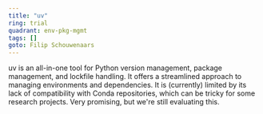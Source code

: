 ```yaml
---
title: "uv"
ring: trial
quadrant: env-pkg-mgmt
tags: []
goto: Filip Schouwenaars
---
```


uv is an all-in-one tool for Python version management, package management, and lockfile handling. It offers a streamlined approach to managing environments and dependencies. It is (currently) limited by its lack of compatibility with Conda repositories, which can be tricky for some research projects. Very promising, but we're still evaluating this.
